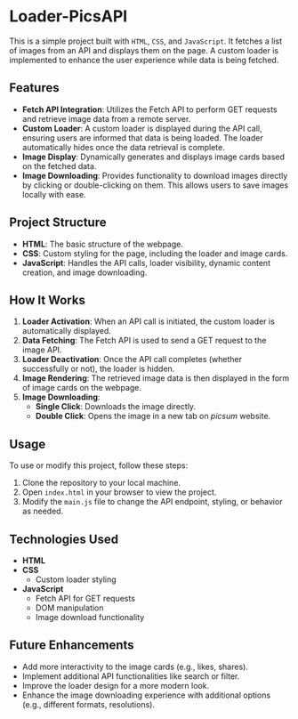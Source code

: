 # Loader-PicsAPI

This is a simple project built with `HTML`, `CSS`, and `JavaScript`. It fetches a list of images from an API and displays them on the page. A custom loader is implemented to enhance the user experience while data is being fetched.

## Features

- **Fetch API Integration**: Utilizes the Fetch API to perform GET requests and retrieve image data from a remote server.
- **Custom Loader**: A custom loader is displayed during the API call, ensuring users are informed that data is being loaded. The loader automatically hides once the data retrieval is complete.
- **Image Display**: Dynamically generates and displays image cards based on the fetched data.
- **Image Downloading**: Provides functionality to download images directly by clicking or double-clicking on them. This allows users to save images locally with ease.

## Project Structure

- **HTML**: The basic structure of the webpage.
- **CSS**: Custom styling for the page, including the loader and image cards.
- **JavaScript**: Handles the API calls, loader visibility, dynamic content creation, and image downloading.

## How It Works

1. **Loader Activation**: When an API call is initiated, the custom loader is automatically displayed.
2. **Data Fetching**: The Fetch API is used to send a GET request to the image API.
3. **Loader Deactivation**: Once the API call completes (whether successfully or not), the loader is hidden.
4. **Image Rendering**: The retrieved image data is then displayed in the form of image cards on the webpage.
5. **Image Downloading**:
   - **Single Click**: Downloads the image directly.
   - **Double Click**: Opens the image in a new tab on *picsum* website.

## Usage

To use or modify this project, follow these steps:

1. Clone the repository to your local machine.
2. Open `index.html` in your browser to view the project.
3. Modify the `main.js` file to change the API endpoint, styling, or behavior as needed.

## Technologies Used

- **HTML**
- **CSS**
  - Custom loader styling
- **JavaScript**
  - Fetch API for GET requests
  - DOM manipulation
  - Image download functionality

## Future Enhancements

- Add more interactivity to the image cards (e.g., likes, shares).
- Implement additional API functionalities like search or filter.
- Improve the loader design for a more modern look.
- Enhance the image downloading experience with additional options (e.g., different formats, resolutions).

